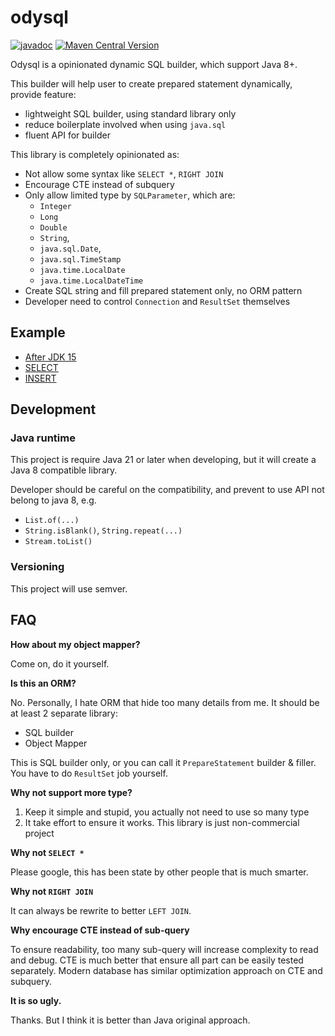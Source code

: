 # odysql

[![javadoc](https://javadoc.io/badge2/io.github.odysql/odysql/javadoc.svg)](https://javadoc.io/doc/io.github.odysql/odysql) [![Maven Central Version](https://img.shields.io/maven-central/v/io.github.odysql/odysql)](https://central.sonatype.com/artifact/io.github.odysql/odysql)

Odysql is a opinionated dynamic SQL builder, which support Java 8+.

This builder will help user to create prepared statement dynamically, provide feature:

-   lightweight SQL builder, using standard library only
-   reduce boilerplate involved when using `java.sql`
-   fluent API for builder

This library is completely opinionated as:

-   Not allow some syntax like `SELECT *`, `RIGHT JOIN`
-   Encourage CTE instead of subquery
-   Only allow limited type by `SQLParameter`, which are:
    -   `Integer`
    -   `Long`
    -   `Double`
    -   `String`,
    -   `java.sql.Date`,
    -   `java.sql.TimeStamp`
    -   `java.time.LocalDate`
    -   `java.time.LocalDateTime`
-   Create SQL string and fill prepared statement only, no ORM pattern
-   Developer need to control `Connection` and `ResultSet` themselves

## Example

-   [After JDK 15](examples/after_jdk15.md)
-   [SELECT](examples/SELECT.md)
-   [INSERT](examples/INSERT.md)

## Development

### Java runtime

This project is require Java 21 or later when developing, but it will create a Java 8 compatible library.

Developer should be careful on the compatibility, and prevent to use API not belong to java 8, e.g.

-   `List.of(...)`
-   `String.isBlank()`, `String.repeat(...)`
-   `Stream.toList()`

### Versioning

This project will use semver.

## FAQ

**How about my object mapper?**

Come on, do it yourself.

**Is this an ORM?**

No. Personally, I hate ORM that hide too many details from me. It should be at least 2 separate library:

-   SQL builder
-   Object Mapper

This is SQL builder only, or you can call it `PrepareStatement` builder & filler. You have to do `ResultSet` job yourself.

**Why not support more type?**

1. Keep it simple and stupid, you actually not need to use so many type
2. It take effort to ensure it works. This library is just non-commercial project

**Why not `SELECT *`**

Please google, this has been state by other people that is much smarter.

**Why not `RIGHT JOIN`**

It can always be rewrite to better `LEFT JOIN`.

**Why encourage CTE instead of sub-query**

To ensure readability, too many sub-query will increase complexity to read and debug.
CTE is much better that ensure all part can be easily tested separately.
Modern database has similar optimization approach on CTE and subquery.

**It is so ugly.**

Thanks. But I think it is better than Java original approach.
